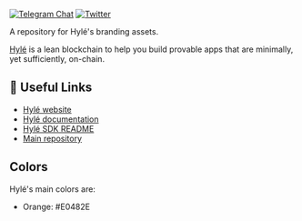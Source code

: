 [![Telegram Chat][tg-badge]][tg-url]
[![Twitter][twitter-badge]][twitter-url]

A repository for Hylé's branding assets.

[Hylé](https://hyle.eu) is a lean blockchain to help you build provable apps that are minimally, yet sufficiently, on-chain.

## 📎 Useful Links

- [Hylé website](https://hyle.eu)
- [Hylé documentation](https://docs.hyle.eu/)
- [Hylé SDK README](https://github.com/Hyle-org/hyle/tree/main/crates/contract-sdk)
- [Main repository](https://github.com/Hyle-org/hyle)

## Colors
Hylé's main colors are:

- Orange: #E0482E

[twitter-badge]: https://img.shields.io/twitter/follow/hyle_org  
[twitter-url]: https://x.com/hyle_org  
[tg-badge]: https://img.shields.io/endpoint?url=https%3A%2F%2Ftg.sumanjay.workers.dev%2Fhyle_org%2F&logo=telegram&label=chat&color=neon
[tg-url]: https://t.me/hyle_org
